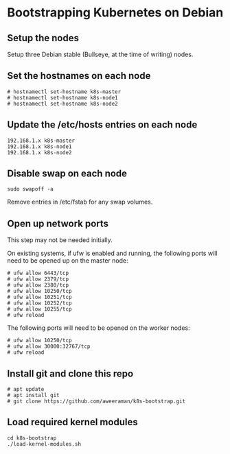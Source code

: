 # Bootstrapping Kubernetes on Debian

## Setup the nodes

Setup three Debian stable (Bullseye, at the time of writing) nodes.

## Set the hostnames on each node

```
# hostnamectl set-hostname k8s-master
# hostnamectl set-hostname k8s-node1
# hostnamectl set-hostname k8s-node2
```

## Update the /etc/hosts entries on each node

```
192.168.1.x k8s-master
192.168.1.x k8s-node1
192.168.1.x k8s-node2
```
## Disable swap on each node

```
sudo swapoff -a
```

Remove entries in /etc/fstab for any swap volumes.

## Open up network ports

This step may not be needed initially.

On existing systems, if ufw is enabled and running, the
following ports will need to be opened up on the master node:

```
# ufw allow 6443/tcp
# ufw allow 2379/tcp
# ufw allow 2380/tcp
# ufw allow 10250/tcp
# ufw allow 10251/tcp
# ufw allow 10252/tcp
# ufw allow 10255/tcp
# ufw reload
```

The following ports will need to be opened on the worker nodes:

```
# ufw allow 10250/tcp
# ufw allow 30000:32767/tcp
# ufw reload
```

## Install git and clone this repo

```
# apt update
# apt install git
# git clone https://github.com/aweeraman/k8s-bootstrap.git
```

## Load required kernel modules

```
cd k8s-bootstrap
./load-kernel-modules.sh
```

